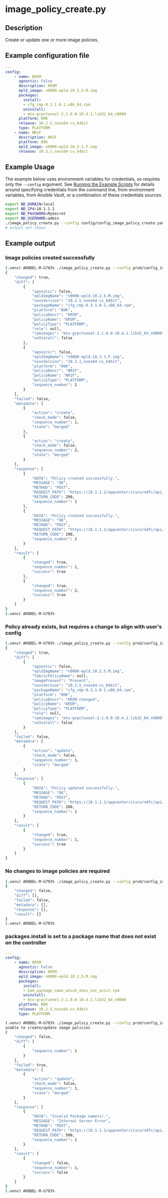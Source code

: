 # image_policy_create.py

## Description

Create or update one or more image policies.

## Example configuration file

``` yaml title="config/config_image_policy_create.yaml"
---
config:
    - name: KR5M
      agnostic: False
      description: KR5M
      epld_image: n9000-epld.10.2.5.M.img
      packages:
        install:
        - cfg_cmp-0.3.1.0-1.x86_64.rpm
        uninstall:
        - mtx-grpctunnel-2.1.0.0-10.4.1.lib32_64_n9000
      platform: N9K
      release: 10.2.5_nxos64-cs_64bit
      type: PLATFORM
    - name: NR1F
      description: NR1F
      platform: N9K
      epld_image: n9000-epld.10.3.1.F.img
      release: 10.3.1_nxos64-cs_64bit
```

## Example Usage

The example below uses environment variables for credentials, so requires
only the `--config` argument.  See [Running the Example Scripts]
for details around specifying credentials from the command line, from
environment variables, from Ansible Vault, or a combination of these
credentials sources.

[Running the Example Scripts]: ../setup/running-the-example-scripts.md

``` bash
export ND_DOMAIN=local
export ND_IP4=10.1.1.1
export ND_PASSWORD=MySecret
export ND_USERNAME=admin
./image_policy_create.py --config config/config_image_policy_create.yaml
# output not shown
```

## Example output

### Image policies created successfully

``` bash title="Image policies create success"
(.venv) AROBEL-M-G793% ./image_policy_create.py --config prod/config_image_policy_create.yaml
{
    "changed": true,
    "diff": [
        {
            "agnostic": false,
            "epldImgName": "n9000-epld.10.2.5.M.img",
            "nxosVersion": "10.2.5_nxos64-cs_64bit",
            "packageName": "cfg_cmp-0.3.1.0-1.x86_64.rpm",
            "platform": "N9K",
            "policyDescr": "KR5M",
            "policyName": "KR5M",
            "policyType": "PLATFORM",
            "role": null,
            "rpmimages": "mtx-grpctunnel-2.1.0.0-10.4.1.lib32_64_n9000",            "sequence_number": 1
            "unInstall": false
        },
        {
            "agnostic": false,
            "epldImgName": "n9000-epld.10.3.1.F.img",
            "nxosVersion": "10.3.1_nxos64-cs_64bit",
            "platform": "N9K",
            "policyDescr": "NR1F",
            "policyName": "NR1F",
            "policyType": "PLATFORM",
            "sequence_number": 2
        }
    ],
    "failed": false,
    "metadata": [
        {
            "action": "create",
            "check_mode": false,
            "sequence_number": 1,
            "state": "merged"
        },
        {
            "action": "create",
            "check_mode": false,
            "sequence_number": 2,
            "state": "merged"
        }
    ],
    "response": [
        {
            "DATA": "Policy created successfully.",
            "MESSAGE": "OK",
            "METHOD": "POST",
            "REQUEST_PATH": "https://10.1.1.1/appcenter/cisco/ndfc/api/v1/imagemanagement/rest/policymgnt/platform-policy",
            "RETURN_CODE": 200,
            "sequence_number": 1
        },
        {
            "DATA": "Policy created successfully.",
            "MESSAGE": "OK",
            "METHOD": "POST",
            "REQUEST_PATH": "https://10.1.1.1/appcenter/cisco/ndfc/api/v1/imagemanagement/rest/policymgnt/platform-policy",
            "RETURN_CODE": 200,
            "sequence_number": 2
        }
    ],
    "result": [
        {
            "changed": true,
            "sequence_number": 1,
            "success": true
        },
        {
            "changed": true,
            "sequence_number": 2,
            "success": true
        }
    ]
}
(.venv) AROBEL-M-G793%
```

### Policy already exists, but requires a change to align with user's config

``` bash title="User config contains a modified description (policyDescr)"
(.venv) AROBEL-M-G793% ./image_policy_create.py --config prod/config_image_policy_create.yaml
{
    "changed": true,
    "diff": [
        {
            "agnostic": false,
            "epldImgName": "n9000-epld.10.2.5.M.img",
            "fabricPolicyName": null,
            "imagePresent": "Present",
            "nxosVersion": "10.2.5_nxos64-cs_64bit",
            "packageName": "cfg_cmp-0.3.1.0-1.x86_64.rpm",
            "platform": "N9K",
            "policyDescr": "KR5M-changed",
            "policyName": "KR5M",
            "policyType": "PLATFORM",
            "role": null,
            "rpmimages": "mtx-grpctunnel-2.1.0.0-10.4.1.lib32_64_n9000",            "sequence_number": 1,
            "unInstall": false
        }
    ],
    "failed": false,
    "metadata": [
        {
            "action": "update",
            "check_mode": false,
            "sequence_number": 1,
            "state": "merged"
        }
    ],
    "response": [
        {
            "DATA": "Policy updated successfully.",
            "MESSAGE": "OK",
            "METHOD": "POST",
            "REQUEST_PATH": "https://10.1.1.1/appcenter/cisco/ndfc/api/v1/imagemanagement/rest/policymgnt/edit-policy",
            "RETURN_CODE": 200,
            "sequence_number": 1
        }
    ],
    "result": [
        {
            "changed": true,
            "sequence_number": 1,
            "success": true
        }
    ]
}
```

### No changes to image policies are required

``` bash title="Image policies do not require changes"
(.venv) AROBEL-M-G793% ./image_policy_create.py --config prod/config_image_policy_create.yaml
{
    "changed": false,
    "diff": [],
    "failed": false,
    "metadata": [],
    "response": [],
    "result": []
}
(.venv) AROBEL-M-G793%
```

### packages.install is set to a package name that does not exist on the controller

``` yaml title="Invalid config"
---
config:
    - name: KR5M
      agnostic: False
      description: KR5M
      epld_image: n9000-epld.10.2.5.M.img
      packages:
        install:
        - bad_package_name_which_does_not_exist.rpm
        uninstall:
        - mtx-grpctunnel-2.1.0.0-10.4.1.lib32_64_n9000
      platform: N9K
      release: 10.2.5_nxos64-cs_64bit
      type: PLATFORM
```

``` bash title="install package does not exist on the controller"
(.venv) AROBEL-M-G793% ./image_policy_create.py --config prod/config_image_policy_create.yaml
unable to create/update image policies
{
    "changed": false,
    "diff": [
        {
            "sequence_number": 1
        }
    ],
    "failed": true,
    "metadata": [
        {
            "action": "update",
            "check_mode": false,
            "sequence_number": 1,
            "state": "merged"
        }
    ],
    "response": [
        {
            "DATA": "Invalid Package name(s).",
            "MESSAGE": "Internal Server Error",
            "METHOD": "POST",
            "REQUEST_PATH": "https://10.1.1.1/appcenter/cisco/ndfc/api/v1/imagemanagement/rest/policymgnt/edit-policy",
            "RETURN_CODE": 500,
            "sequence_number": 1
        }
    ],
    "result": [
        {
            "changed": false,
            "sequence_number": 1,
            "success": false
        }
    ]
}
(.venv) AROBEL-M-G793%
```
